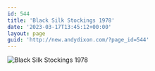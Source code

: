 ```yaml
---
id: 544
title: 'Black Silk Stockings 1978'
date: '2023-03-17T13:45:12+00:00'
layout: page
guid: 'http://new.andydixon.com/?page_id=544'
---
```


![Black Silk Stockings 1978](https://i0.wp.com/assets.g8x2.ldn.idrivee2-23.com/posters/Black%20Silk%20Stockings%201978%2001.jpg?w=1200&ssl=1 "Black Silk Stockings 1978")